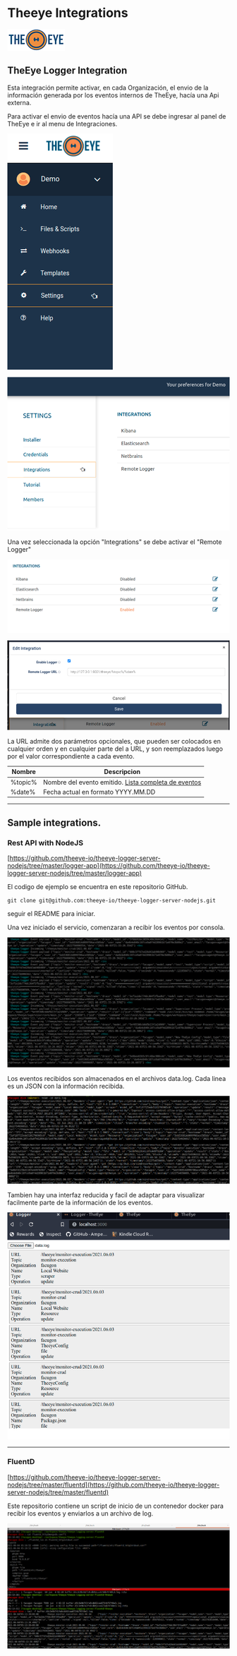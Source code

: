 # Theeye Integrations

[![theeye.io](../../images/logo-theeye-theOeye-logo2.png)](https://theeye.io/en/index.html)

## TheEye Logger Integration

Esta integración permite activar, en cada Organización, el envio de la información generada por los eventos internos de TheEye, hacía una Api externa.

Para activar el envio de eventos hacía una API se debe ingresar al panel de TheEye e ir al menu de Integraciones.

![](../../images/integrations_logger_screen_1.png)

![](../../images/integrations_logger_screen_2.png)

Una vez seleccionada la opción "Integrations" se debe activar el "Remote Logger"

![](../../images/integrations_logger_screen_3.png)

![](../../images/integrations_logger_screen_4.png)


La URL admite dos parámetros opcionales, que pueden ser colocados en cualquier orden y en cualquier parte del a URL, y son reemplazados luego por el valor correspondiente a cada evento.

| Nombre | Descripcion |
| ----- | ------ |
| %topic% | Nombre del evento emitido. [Lista completa de eventos](/core-concepts/events/)|
| %date% | Fecha actual en formato YYYY.MM.DD |

------

## Sample integrations.

### Rest API with NodeJS

[https://github.com/theeye-io/theeye-logger-server-nodejs/tree/master/logger-app](https://github.com/theeye-io/theeye-logger-server-nodejs/tree/master/logger-app)

El codigo de ejemplo se encuentra en este repositorio GitHub.

```
git clone git@github.com:theeye-io/theeye-logger-server-nodejs.git
```

seguir el README para iniciar.

Una vez iniciado el servicio, comenzaran a recibir los eventos por consola.

![](../../images/integrations_logger_screen_5.png)

Los eventos recibidos son almacenados en el archivos data.log. Cada linea es un JSON con la información recibida.

![](../../images/integrations_logger_screen_6.png)

Tambien hay una interfaz reducida y facil de adaptar para visualizar facilmente parte de la información de los eventos.

![](../../images/integrations_logger_screen_7.png)

-----

### FluentD

[https://github.com/theeye-io/theeye-logger-server-nodejs/tree/master/fluentd](https://github.com/theeye-io/theeye-logger-server-nodejs/tree/master/fluentd)

Este repositorio contiene un script de inicio de un contenedor docker para recibir los eventos y enviarlos a un archivo de log.

![](../../images/integrations_logger_screen_8.png)
